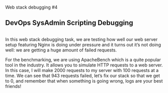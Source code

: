 Web stack debugging #4

## DevOps SysAdmin Scripting Debugging

<img src="https://s3.amazonaws.com/intranet-projects-files/holbertonschool-sysadmin_devops/313/frdkCrb.jpg" alt="" loading="lazy" style="">

In this web stack debugging task, we are testing how well our web server setup featuring Nginx is doing under pressure and it turns out it’s not doing well: we are getting a huge amount of failed requests.

For the benchmarking, we are using ApacheBench which is a quite popular tool in the industry. It allows you to simulate HTTP requests to a web server. In this case, I will make 2000 requests to my server with 100 requests at a time. We can see that 943 requests failed, let’s fix our stack so that we get to 0, and remember that when something is going wrong, logs are your best friends!


